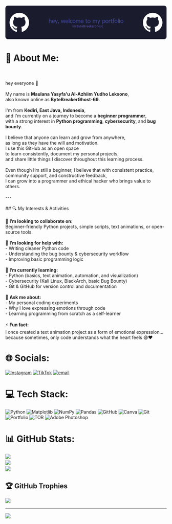 ![ByteBreakerGhost](img/github-header-image.png)

# 💫 About Me:
<br><br>hey everyone 👋<br><br>My name is **Maulana Yasyfa'u Al-Azhiim Yudho Leksono**,  <br>also known online as **ByteBreakerGhost-69**.<br><br>I'm from **Kediri, East Java, Indonesia**,  <br>and I'm currently on a journey to become a **beginner programmer**,  <br>with a strong interest in **Python programming**, **cybersecurity**, and **bug bounty**.<br><br>I believe that anyone can learn and grow from anywhere,  <br>as long as they have the will and motivation.  <br>I use this GitHub as an open space  <br>to learn consistently, document my personal projects,  <br>and share little things I discover throughout this learning process.<br><br>Even though I’m still a beginner, I believe that with consistent practice,  <br>community support, and constructive feedback,  <br>I can grow into a programmer and ethical hacker who brings value to others.<br><br>---<br><br>## 🔍 My Interests & Activities<br><br>👯 **I’m looking to collaborate on:**  <br>Beginner-friendly Python projects, simple scripts, text animations, or open-source tools.<br><br>🤝 **I’m looking for help with:**  <br>- Writing cleaner Python code  <br>- Understanding the bug bounty & cybersecurity workflow  <br>- Improving basic programming logic<br><br>🌱 **I’m currently learning:**  <br>- Python (basics, text animation, automation, and visualization)  <br>- Cybersecurity (Kali Linux, BlackArch, basic Bug Bounty)  <br>- Git & GitHub for version control and documentation<br><br>💬 **Ask me about:**  <br>- My personal coding experiments  <br>- Why I love expressing emotions through code  <br>- Learning programming from scratch as a self-learner<br><br>⚡ **Fun fact:**  <br>I once created a text animation project as a form of emotional expression...  <br>because sometimes, only code understands what the heart feels 😄❤️


# 🌐 Socials:
[![Instagram](https://img.shields.io/badge/Instagram-%23E4405F.svg?logo=Instagram&logoColor=white)](https://instagram.com/https://instagram.com/bytebreaker07) [![TikTok](https://img.shields.io/badge/TikTok-%23000000.svg?logo=TikTok&logoColor=white)](https://tiktok.com/@https://www.tiktok.com/@bytebreakerghost) [![email](https://img.shields.io/badge/Email-D14836?logo=gmail&logoColor=white)](mailto:yasyfinance.9@gmail.com) 

# 💻 Tech Stack:
![Python](https://img.shields.io/badge/python-3670A0?style=for-the-badge&logo=python&logoColor=ffdd54) ![Matplotlib](https://img.shields.io/badge/Matplotlib-%23ffffff.svg?style=for-the-badge&logo=Matplotlib&logoColor=black) ![NumPy](https://img.shields.io/badge/numpy-%23013243.svg?style=for-the-badge&logo=numpy&logoColor=white) ![Pandas](https://img.shields.io/badge/pandas-%23150458.svg?style=for-the-badge&logo=pandas&logoColor=white) ![GitHub](https://img.shields.io/badge/github-%23121011.svg?style=for-the-badge&logo=github&logoColor=white) ![Canva](https://img.shields.io/badge/Canva-%2300C4CC.svg?style=for-the-badge&logo=Canva&logoColor=white) ![Git](https://img.shields.io/badge/git-%23F05033.svg?style=for-the-badge&logo=git&logoColor=white) ![Portfolio](https://img.shields.io/badge/Portfolio-%23000000.svg?style=for-the-badge&logo=firefox&logoColor=#FF7139) ![TOR](https://img.shields.io/badge/tor-%237E4798.svg?style=for-the-badge&logo=tor-project&logoColor=white) ![Adobe Photoshop](https://img.shields.io/badge/adobe%20photoshop-%2331A8FF.svg?style=for-the-badge&logo=adobe%20photoshop&logoColor=white)
# 📊 GitHub Stats:
![](https://github-readme-stats.vercel.app/api?username=ByteBreakerGhost-69&theme=tokyonight&hide_border=true&include_all_commits=true&count_private=false)<br/>
![](https://nirzak-streak-stats.vercel.app/?user=ByteBreakerGhost-69&theme=tokyonight&hide_border=true)<br/>
![](https://github-readme-stats.vercel.app/api/top-langs/?username=ByteBreakerGhost-69&theme=tokyonight&hide_border=true&include_all_commits=true&count_private=false&layout=compact)

## 🏆 GitHub Trophies
![](https://github-profile-trophy.vercel.app/?username=ByteBreakerGhost-69&theme=merko&no-frame=false&no-bg=true&margin-w=4)

---
[![](https://visitcount.itsvg.in/api?id=ByteBreakerGhost-69&icon=0&color=8)](https://visitcount.itsvg.in)

<!-- Proudly created with GPRM ( https://gprm.itsvg.in ) -->
